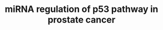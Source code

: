 ---
annotations:
- id: PW:0000605
  parent: disease pathway
  type: Pathway Ontology
  value: cancer pathway
- id: DOID:10283
  parent: disease of cellular proliferation
  type: Disease Ontology
  value: prostate cancer
authors:
- Khanspers
- Egonw
- Fehrhart
- Eweitz
citedin: ''
communities:
- CPTAC
- ExRNA
description: 'Diagrammatic scheme depicting targeted p53 pathway-related genes by
  upregulated miRNAs in prostate tumor cells. An integrated in silico and computational
  prediction databases (DIANA-micro T-CDS, miRBase, and TargetScan) were employed
  section to predict potential targets of a subset of highly upregulated miRNAs (>2-fold)
  in prostate tumors.  Note that some targeting miRNAs were removed from the original
  publication figure for clarity. These are represented in supplementary table S3:
  http://journals.sagepub.com/doi/suppl/10.1177/1535370216681554.  Proteins on this
  pathway have targeted assays available via the [https://assays.cancer.gov/available_assays?wp_id=WP3982
  CPTAC Assay Portal]'
last-edited: 2025-02-21
ndex: fa381132-8b68-11eb-9e72-0ac135e8bacf
organisms:
- Homo sapiens
redirect_from:
- /index.php/Pathway:WP3982
- /instance/WP3982
- /instance/WP3982_r136733
revision: r136733
schema-jsonld:
- '@context': https://schema.org/
  '@id': https://wikipathways.github.io/pathways/WP3982.html
  '@type': Dataset
  creator:
    '@type': Organization
    name: WikiPathways
  description: 'Diagrammatic scheme depicting targeted p53 pathway-related genes by
    upregulated miRNAs in prostate tumor cells. An integrated in silico and computational
    prediction databases (DIANA-micro T-CDS, miRBase, and TargetScan) were employed
    section to predict potential targets of a subset of highly upregulated miRNAs
    (>2-fold) in prostate tumors.  Note that some targeting miRNAs were removed from
    the original publication figure for clarity. These are represented in supplementary
    table S3: http://journals.sagepub.com/doi/suppl/10.1177/1535370216681554.  Proteins
    on this pathway have targeted assays available via the [https://assays.cancer.gov/available_assays?wp_id=WP3982
    CPTAC Assay Portal]'
  keywords:
  - APAF1
  - ATM
  - BAX
  - BBC3
  - BID
  - CASP3
  - CASP8
  - CASP9
  - CHEK2
  - CYS1
  - DNA
  - EI24
  - MDM2
  - MIR1305
  - MIR182
  - MIR19a
  - MIR27B
  - MIR320A
  - MIR4482
  - MIR4491
  - MIR548B
  - MIR548C
  - Nitric oxide
  - P48
  - PERP
  - PMAIP1
  - PTEN
  - ROS
  - SERPINE1
  - SESN3
  - SIAH1
  - Scotin
  - TNFRSF10B
  - TP53
  - TP53AIP1
  - ZMAT3
  license: CC0
  name: miRNA regulation of p53 pathway in prostate cancer
seo: CreativeWork
title: miRNA regulation of p53 pathway in prostate cancer
wpid: WP3982
---